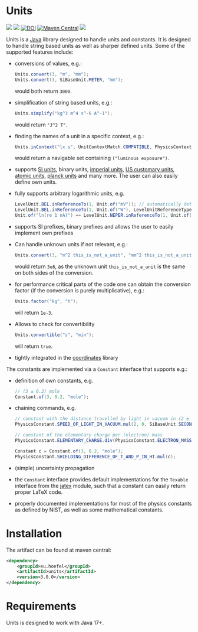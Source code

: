# Units

[![](https://img.shields.io/github/issues/uhoefel/units?style=flat-square)](https://github.com/uhoefel/units/issues)
[![](https://img.shields.io/github/stars/uhoefel/units?style=flat-square)](https://github.com/uhoefel/units/stargazers)
[![DOI](https://zenodo.org/badge/DOI/10.5281/zenodo.4262929.svg)](https://doi.org/10.5281/zenodo.4262929)
[![Maven Central](https://img.shields.io/maven-central/v/eu.hoefel/units.svg?label=Maven%20Central)](https://search.maven.org/search?q=g:%22eu.hoefel%22%20AND%20a:%22units%22)
[![](https://img.shields.io/github/license/uhoefel/units?style=flat-square)](https://choosealicense.com/licenses/mit/)

Units is a [Java](https://openjdk.java.net/) library designed to handle units and constants.
It is designed to handle string based units as well as sharper defined units.
Some of the supported features include:
- conversions of values, e.g.:

  ```java
  Units.convert(3, "m", "mm");
  Units.convert(3, SiBaseUnit.METER, "mm");
  ```
  
  would both return `3000`.
- simplification of string based units, e.g.:

  ```java
  Units.simplify("kg^3 m^4 s^-6 A^-1");
  ```
  
  would return `"J^2 T"`.
- finding the names of a unit in a specific context, e.g.:

  ```java
  Units.inContext("lx s", UnitContextMatch.COMPATIBLE, PhysicsContext.PHOTOMETRY)
  ```
  
  would return a navigable set containing `("luminous exposure")`.
- supports [SI units](https://www.bipm.org/en/publications/si-brochure/), binary units, [imperial units](https://www.legislation.gov.uk/ukpga/1985/72), [US customary units](https://en.wikipedia.org/wiki/United_States_customary_units), [atomic units](https://en.wikipedia.org/wiki/Hartree_atomic_units), [planck units](https://en.wikipedia.org/wiki/Planck_units) and many more. The user can also easily define own units.
- fully supports arbitrary logarithmic units, e.g.

  ```java
  LevelUnit.BEL.inReferenceTo(1, Unit.of("mV")); // automatically determines ref type -> root power
  LevelUnit.BEL.inReferenceTo(1, Unit.of("W"), LevelUnitReferenceType.POWER); // specify type explicitly
  Unit.of("ln(re 1 nA)") == LevelUnit.NEPER.inReferenceTo(1, Unit.of("nA")); // true
  ```
  
- supports SI prefixes, binary prefixes and allows the user to easily implement own prefixes
- Can handle unknown units if not relevant, e.g.:

  ```java
  Units.convert(3, "m^2 this_is_not_a_unit", "mm^2 this_is_not_a_unit");
  ```
  
  would return `3e6`, as the unknown unit `this_is_not_a_unit` is the same on both sides of the conversion.
- for performance critical parts of the code one can obtain the conversion factor (if the conversion is purely multiplicative), e.g.:

  ```java
  Units.factor("kg", "t");
  ```
  
  will return `1e-3`.
- Allows to check for convertibility
  
  ```java
  Units.convertible("s", "min");
  ```
  
  will return `true`.
- tightly integrated in the [coordinates](https://github.com/uhoefel/coordinates) library

The constants are implemented via a `Constant` interface that supports e.g.:
- definition of own constants, e.g.

  ```java
  // (3 ± 0.2) mole
  Constant.of(3, 0.2, "mole");
  ```
  
- chaining commands, e.g.

  ```java
  // constant with the distance travelled by light in vacuum in (2 ± 0) seconds as value
  PhysicsConstant.SPEED_OF_LIGHT_IN_VACUUM.mul(2, 0, SiBaseUnit.SECOND);

  // constant of the elementary charge per (electron) mass
  PhysicsConstant.ELEMENTARY_CHARGE.div(PhysicsConstant.ELECTRON_MASS);

  Constant c = Constant.of(3, 0.2, "mole");
  PhysicsConstant.SHIELDING_DIFFERENCE_OF_T_AND_P_IN_HT.mul(c);
  ```
  
- (simple) uncertainty propagation
- the `Constant` interface provides default implementations for the `Texable` interface from the [jatex](https://github.com/uhoefel/jatex) module, such that a constant can easily return proper LaTeX code.
- properly documented implementations for most of the physics constants as defined by NIST, as well as some mathematical constants.

Installation
============

The artifact can be found at maven central:
```xml
<dependency>
    <groupId>eu.hoefel</groupId>
    <artifactId>units</artifactId>
    <version>3.0.0</version>
</dependency>
```

Requirements
============
Units is designed to work with Java 17+.
